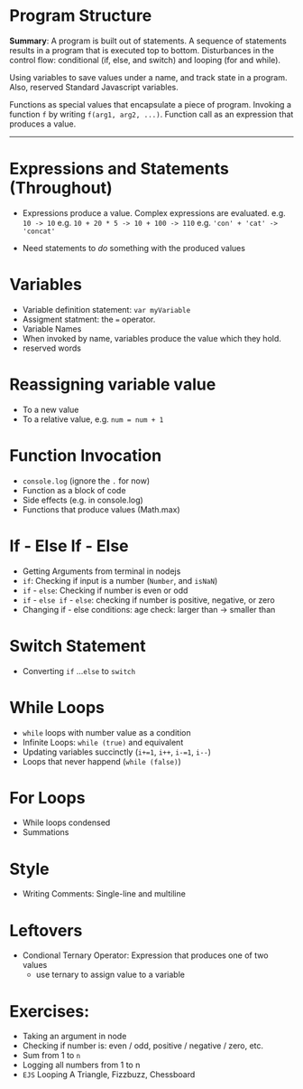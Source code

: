 # Program Structure

<b>Summary</b>: A program is built out of statements. A sequence of statements results in a program that is executed top to bottom. Disturbances in the control flow: conditional (if, else, and switch) and looping (for and while).

Using variables to save values under a name, and track state in a program. Also, reserved Standard Javascript variables.

Functions as special values that encapsulate a piece of program. Invoking a function `f` by writing `f(arg1, arg2, ...)`. Function call as an expression that produces a value.

---

# Expressions and Statements (Throughout)
* Expressions produce a value. Complex expressions are evaluated.
e.g. `10 -> 10`
e.g. `10 + 20 * 5 -> 10 + 100 -> 110`
e.g. `'con' + 'cat' -> 'concat'`

* Need statements to <i>do</i> something with the produced values

# Variables
* Variable definition statement: `var myVariable` 
* Assigment statment: the `=` operator.
* Variable Names
* When invoked by name, variables produce the value which they hold.
* reserved words

# Reassigning variable value
* To a new value
* To a relative value, e.g. `num = num + 1`

# Function Invocation
* `console.log` (ignore the `.` for now)
* Function as a block of code
* Side effects (e.g. in console.log) 
* Functions that produce values (Math.max)

# If - Else If - Else
* Getting Arguments from terminal in nodejs
* `if`: Checking if input is a number (`Number`, and `isNaN`)
* `if` - `else`: Checking if number is even or odd
* `if` - `else if` - `else`: checking if number is positive, negative, or zero
* Changing if - else conditions: age check: larger than -> smaller than 

# Switch Statement
* Converting `if` ...`else` to `switch`

# While Loops
* `while` loops with number value as a condition
* Infinite Loops: `while (true)` and equivalent
* Updating variables succinctly (`i+=1`, `i++`, `i-=1`, `i--`)
* Loops that never happend (`while (false)`)

# For Loops 
* While loops condensed
* Summations

# Style
* Writing Comments: Single-line and multiline


# Leftovers
* Condional Ternary Operator: Expression that produces one of two values
  * use ternary to assign value to a variable


# Exercises:
* Taking an argument in node
* Checking if number is: even / odd, positive / negative / zero, etc.
* Sum from 1 to `n`
* Logging all numbers from 1 to n
* `EJS` Looping A Triangle, Fizzbuzz, Chessboard
